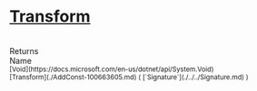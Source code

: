 # [Transform](./AddConst-100663605.md)


<br>
Returns<img width=542/>Name
<br>
<sub>[Void](https://docs.microsoft.com/en-us/dotnet/api/System.Void)</sub><img width=500/><sub>[Transform](./AddConst-100663605.md) ( [`Signature`](./../../Signature.md) )</sub><br>



